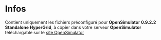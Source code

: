 # Infos

Contient uniquement les fichiers préconfiguré pour **OpenSimulator 0.9.2.2 Standalone HyperGrid**, à copier dans votre serveur **OpenSimulator** téléchargable sur le [site OpenSimulator](http://opensimulator.org/wiki/Main_Page)
